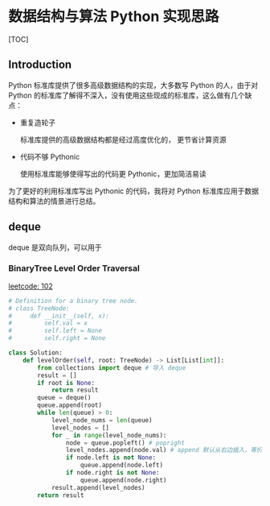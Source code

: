 # 数据结构与算法 Python 实现思路

[TOC]

## Introduction

Python 标准库提供了很多高级数据结构的实现，大多数写 Python 的人，由于对 Python 的标准库了解得不深入，没有使用这些现成的标准库，这么做有几个缺点：

* 重复造轮子

  标准库提供的高级数据结构都是经过高度优化的， 更节省计算资源

* 代码不够 Pythonic

  使用标准库能够使得写出的代码更 Pythonic，更加简洁易读

为了更好的利用标准库写出 Pythonic 的代码，我将对 Python 标准库应用于数据结构和算法的情景进行总结。

## deque

deque 是双向队列，可以用于

### BinaryTree Level Order Traversal

[leetcode: 102](https://leetcode.com/problems/binary-tree-level-order-traversal/ )

```Python
# Definition for a binary tree node.
# class TreeNode:
#     def __init__(self, x):
#         self.val = x
#         self.left = None
#         self.right = None

class Solution:
    def levelOrder(self, root: TreeNode) -> List[List[int]]:
        from collections import deque # 导入 deque
        result = []
        if root is None:
            return result
        queue = deque()
        queue.append(root)
        while len(queue) > 0:
            level_node_nums = len(queue)
            level_nodes = []
            for _ in range(level_node_nums):
                node = queue.popleft() # popright
                level_nodes.append(node.val) # append 默认从右边插入，等价于 appendright
                if node.left is not None:
                    queue.append(node.left)
                if node.right is not None:
                    queue.append(node.right)
            result.append(level_nodes)
        return result
```

